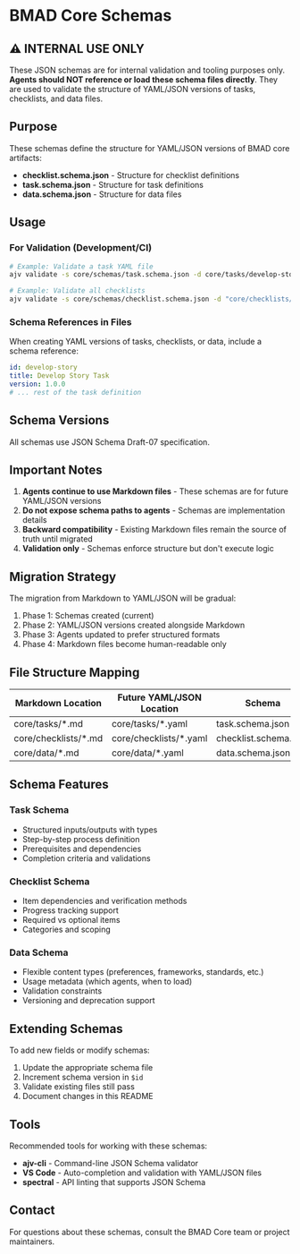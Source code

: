 # BMAD Core Schemas

## ⚠️ INTERNAL USE ONLY

These JSON schemas are for internal validation and tooling purposes only. **Agents should NOT reference or load these schema files directly**. They are used to validate the structure of YAML/JSON versions of tasks, checklists, and data files.

## Purpose

These schemas define the structure for YAML/JSON versions of BMAD core artifacts:

-  **checklist.schema.json** - Structure for checklist definitions
-  **task.schema.json** - Structure for task definitions
-  **data.schema.json** - Structure for data files

## Usage

### For Validation (Development/CI)

```bash
# Example: Validate a task YAML file
ajv validate -s core/schemas/task.schema.json -d core/tasks/develop-story.yaml

# Example: Validate all checklists
ajv validate -s core/schemas/checklist.schema.json -d "core/checklists/*.yaml"
```

### Schema References in Files

When creating YAML versions of tasks, checklists, or data, include a schema reference:

```yaml
id: develop-story
title: Develop Story Task
version: 1.0.0
# ... rest of the task definition
```

## Schema Versions

All schemas use JSON Schema Draft-07 specification.

## Important Notes

1. **Agents continue to use Markdown files** - These schemas are for future YAML/JSON versions
2. **Do not expose schema paths to agents** - Schemas are implementation details
3. **Backward compatibility** - Existing Markdown files remain the source of truth until migrated
4. **Validation only** - Schemas enforce structure but don't execute logic

## Migration Strategy

The migration from Markdown to YAML/JSON will be gradual:

1. Phase 1: Schemas created (current)
2. Phase 2: YAML/JSON versions created alongside Markdown
3. Phase 3: Agents updated to prefer structured formats
4. Phase 4: Markdown files become human-readable only

## File Structure Mapping

| Markdown Location     | Future YAML/JSON Location | Schema                |
| --------------------- | ------------------------- | --------------------- |
| core/tasks/\*.md      | core/tasks/\*.yaml        | task.schema.json      |
| core/checklists/\*.md | core/checklists/\*.yaml   | checklist.schema.json |
| core/data/\*.md       | core/data/\*.yaml         | data.schema.json      |

## Schema Features

### Task Schema

-  Structured inputs/outputs with types
-  Step-by-step process definition
-  Prerequisites and dependencies
-  Completion criteria and validations

### Checklist Schema

-  Item dependencies and verification methods
-  Progress tracking support
-  Required vs optional items
-  Categories and scoping

### Data Schema

-  Flexible content types (preferences, frameworks, standards, etc.)
-  Usage metadata (which agents, when to load)
-  Validation constraints
-  Versioning and deprecation support

## Extending Schemas

To add new fields or modify schemas:

1. Update the appropriate schema file
2. Increment schema version in `$id`
3. Validate existing files still pass
4. Document changes in this README

## Tools

Recommended tools for working with these schemas:

-  **ajv-cli** - Command-line JSON Schema validator
-  **VS Code** - Auto-completion and validation with YAML/JSON files
-  **spectral** - API linting that supports JSON Schema

## Contact

For questions about these schemas, consult the BMAD Core team or project maintainers.
